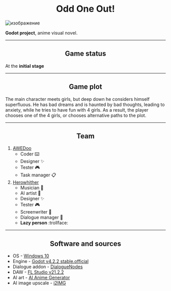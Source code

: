 <h1 align="center">
  Odd One Out!
</h1>

![изображение](https://github.com/user-attachments/assets/bdae4180-75ac-49bd-bd65-1f69f335a2d3)

**Godot project**, anime visual novel.

---

<h2 align="center">
  Game status
</h2>

At the **initial stage**

---

<h2 align="center">
  Game plot
</h2>

The main character meets girls, but deep down he considers himself superfluous. He has bad dreams and is haunted by bad thoughts, leading to anxiety, while he tries to have fun with 4 girls. As a result, the player chooses one of the 4 girls, or chooses alternative paths to the plot.

---

<h2 align="center">
  Team
</h2>

1. [AWEDoo](https://github.com/Av10n)
    - Coder :keyboard:
    - Designer :sparkles:
    - Tester :video_game:
    - Task manager :clipboard:
2. [Herowhither](https://github.com/Herowhither)
    - Musician :musical_note:
    - AI artist :art:
    - Designer :sparkles:
    - Tester :video_game:
    - Screenwriter :pencil:
    - Dialogue manager :speech_balloon:
    - **Lazy person** :trollface:

---

<h2 align="center">
  Software and sources
</h2>

- OS - [Windows 10](https://www.microsoft.com/ru-ru/software-download/windows10)
- Engine - [Godot v4.2.2 stable.official](https://github.com/godotengine/godot/releases/tag/4.2.2-stable)
- Dialogue addon - [DialogueNodes](https://github.com/nagidev/DialogueNodes)
- DAW - [FL Studio v21.2.2](https://www.image-line.com/)
- AI art - [AI Anime Generator](https://perchance.org/ai-anime-generator)
- AI image upscale - [i2IMG](https://www.i2img.com/upscale-image)
